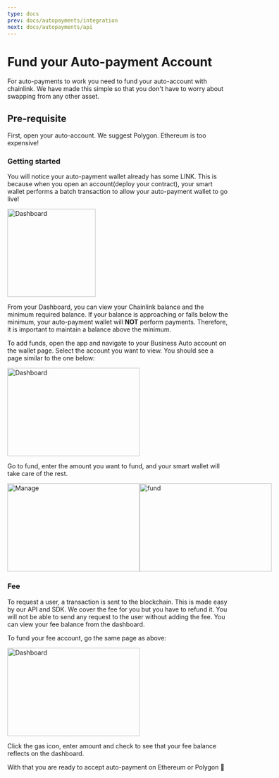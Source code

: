 ```yaml
---
type: docs
prev: docs/autopayments/integration
next: docs/autopayments/api
---
```


# Fund your Auto-payment Account

For auto-payments to work you need to fund your auto-account with chainlink. We have made this simple so that you don't have to worry about swapping from any other asset.

## Pre-requisite

First, open your auto-account. We suggest Polygon. Ethereum is too expensive!

### Getting started

You will notice your auto-payment wallet already has some LINK. This is because when you open an account(deploy your contract), your smart wallet performs a batch transaction to allow your auto-payment wallet to go live!

<img
src="/images/dash.png"  
alt="Dashboard"
height="200">

From your Dashboard, you can view your Chainlink balance and the minimum required balance. If your balance is approaching or falls below the minimum, your auto-payment wallet will __NOT__ perform payments. Therefore, it is important to maintain a balance above the minimum.

To add funds, open the app and navigate to your Business Auto account on the wallet page. Select the account you want to view. You should see a page similar to the one below:

<img
src="/images/auto.jpg"  
alt="Dashboard" width="300"  
height="200">

Go to fund, enter the amount you want to fund, and your smart wallet will take care of the rest.

<div
style="display: flex;">
  <img
   src="/images/manage.jpg" alt="Manage" width="300" height="200">
  <img
   src="/images/fund.jpg" alt="fund" width="300" height="200">
</div>

### Fee

To request a user, a transaction is sent to the blockchain. This is made easy by our API and SDK. We cover the fee for you but you have to refund it.
You will not be able to send any request to the user without adding the fee. You can view your fee balance from the dashboard.

To fund your fee account, go the same page as above:

<img
src="/images/auto.jpg"  
alt="Dashboard" width="300"  
height="200">

Click the gas icon, enter amount and check to see that your fee balance reflects on the dashboard.

With that you are ready to accept auto-payment on Ethereum or Polygon 🥳
